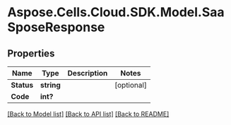 # Aspose.Cells.Cloud.SDK.Model.SaaSposeResponse
## Properties

Name | Type | Description | Notes
------------ | ------------- | ------------- | -------------
**Status** | **string** |  | [optional] 
**Code** | **int?** |  | 

[[Back to Model list]](../README.md#documentation-for-models) [[Back to API list]](../README.md#documentation-for-api-endpoints) [[Back to README]](../README.md)

